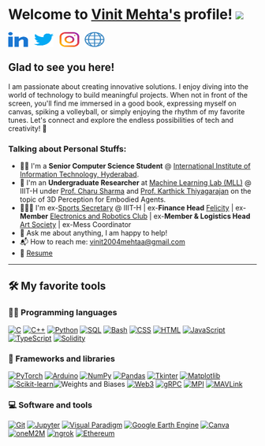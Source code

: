 # Welcome to [Vinit Mehta's](https://vinitmehta.me/) profile! <a href="https://www.vinitmehta.me/"><img src="https://media.giphy.com/media/hvRJCLFzcasrR4ia7z/giphy.gif" width="25px"></a>
<a href="https://www.linkedin.com/in/vinit-mehta-96138820a/" target="_blank"><img align="center" src="linked-in-alt.svg" alt="vinit-mehta" height="30" width="40" /></a>
&nbsp;
<a href="https://twitter.com/Vinitzz_" target="_blank"><img align="center" src="twitter.svg" alt="Vinitzz_" height="30" width="40" /></a>
&nbsp;
<a href="https://www.instagram.com/vinitzz._/" target="_blank"><img align="center" src="instagram.svg" alt="vinitzz._" height="30" width="40" /></a>
&nbsp;
<a href="https://vinit2244.github.io" target="_blank">
  <img align="center" src="globe.svg" alt="portfolio" height="30" width="40" />
</a>

## Glad to see you here! &nbsp;

I am passionate about creating innovative solutions. I enjoy diving into the world of technology to build meaningful projects. When not in front of the screen, you'll find me immersed in a good book, expressing myself on canvas, spiking a volleyball, or simply enjoying the rhythm of my favorite tunes. Let's connect and explore the endless possibilities of tech and creativity! 🚀

### Talking about Personal Stuffs:

- 👨‍🎓 I'm a **Senior Computer Science Student** @ [International Institute of Information Technology, Hyderabad](https://www.iiit.ac.in).
- 🔬 I'm an **Undergraduate Researcher** at [Machine Learning Lab (MLL)](https://www.linkedin.com/company/mll-iiith/) @ IIIT-H under [Prof. Charu Sharma](https://charusharma.org) and [Prof. Karthick Thiyagarajan](https://www.karthickthiyagarajan.com/) on the topic of 3D Perception for Embodied Agents.
- 🏃🏻‍➡️ I'm ex-[Sports Secretary](https://clubs.iiit.ac.in/clubs/sports_secretary/members) @ IIIT-H | ex-**Finance Head** [Felicity](https://felicity.iiit.ac.in/) | ex-**Member** [Electronics and Robotics Club](https://clubs.iiit.ac.in/clubs/roboticsclub/members) | ex-**Member & Logistics Head** [Art Society](https://clubs.iiit.ac.in/clubs/artsociety/members) | ex-Mess Coordinator
- 💬 Ask me about anything, I am happy to help!
- 📬 How to reach me: [vinit2004mehtaa@gmail.com](mailto:vinit2004mehtaa@gmail.com)
- 📝 [Resume](https://drive.google.com/file/d/1v-3Z_Jn7w9cdVzsXY1w91xnBje21_D5-/view?usp=sharing)

---

## 🛠️ My favorite tools

### 👨‍💻 Programming languages

<p>
    <a href="#"><img alt="C" src="https://custom-icon-badges.herokuapp.com/badge/C-03599C.svg?logo=c-in-hexagon&logoColor=white"></a>
    <a href="#"><img alt="C++" src="https://custom-icon-badges.herokuapp.com/badge/C++-9C033A.svg?logo=cpp2&logoColor=white"></a>
    <a href="#"><img alt="Python" src="https://img.shields.io/badge/Python-14354C.svg?logo=python&logoColor=white"></a>
    <a href="#"><img alt="SQL" src="https://custom-icon-badges.herokuapp.com/badge/SQL-025E8C.svg?logo=database&logoColor=white"></a>
    <a href="#"><img alt="Bash" src="https://img.shields.io/badge/Bash-121011.svg?logo=gnu-bash&logoColor=white"></a>
    <a href="#"><img alt="CSS" src="https://img.shields.io/badge/CSS-1572B6.svg?logo=css3&logoColor=white"></a>
    <a href="#"><img alt="HTML" src="https://img.shields.io/badge/HTML-E34F26.svg?logo=html5&logoColor=white"></a>
    <a href="#"><img alt="JavaScript" src="https://img.shields.io/badge/JavaScript-F7DF1E.svg?logo=javascript&logoColor=black"></a>
    <a href="#"><img alt="TypeScript" src="https://img.shields.io/badge/TypeScript-3178C6.svg?logo=typescript&logoColor=white"></a>
    <a href="#"><img alt="Solidity" src="https://img.shields.io/badge/Solidity-363636.svg?logo=solidity&logoColor=white"></a>
</p>

### 🧰 Frameworks and libraries

<p>
    <a href="#"><img alt="PyTorch" src="https://img.shields.io/badge/PyTorch-EE4C2C.svg?logo=pytorch&logoColor=white"></a>
    <a href="#"><img alt="Arduino" src="https://img.shields.io/badge/-Arduino-00979D?logo=Arduino&logoColor=white"></a>
    <a href="#"><img alt="NumPy" src="https://img.shields.io/badge/Numpy-013243.svg?logo=numpy&logoColor=white"></a>
    <a href="#"><img alt="Pandas" src="https://img.shields.io/badge/Pandas-150458.svg?logo=pandas&logoColor=white"></a>
    <a href="#"><img alt="Tkinter" src="https://img.shields.io/badge/Tkinter-FFD63B.svg?logo=python&logoColor=white"></a>
    <a href="#"><img alt="Matplotlib" src="https://img.shields.io/badge/Matplotlib-3776AB.svg?logo=matplotlib&logoColor=white"></a>
    <a href="#"><img alt="Scikit-learn" src="https://img.shields.io/badge/Scikit--learn-%2399FF00.svg?logo=scikit-learn&logoColor=white"></a
    <a href="#"><img alt="Weights and Biases" src="https://img.shields.io/badge/Weights%20&%20Biases-FFBE00.svg?logo=weightsandbiases&logoColor=white"></a>
    <a href="#"><img alt="Web3" src="https://img.shields.io/badge/Web3-F16822.svg?logo=web3dotjs&logoColor=white"></a>
    <a href="#"><img alt="gRPC" src="https://img.shields.io/badge/gRPC-4285F4.svg?logo=google&logoColor=white"></a>
    <a href="#"><img alt="MPI" src="https://img.shields.io/badge/MPI-00427E.svg?logo=openmpi&logoColor=white"></a>
    <a href="#"><img alt="MAVLink" src="https://img.shields.io/badge/MAVLink-FF0066.svg?logo=airplayaudio&logoColor=white"></a>
</p>

### 💻 Software and tools

<p>
    <a href="#"><img alt="Git" src="https://img.shields.io/badge/Git-99FF00.svg?logo=git&logoColor=white"></a>
    <a href="#"><img alt="Jupyter" src="https://img.shields.io/badge/Jupyter-F37626.svg?logo=Jupyter&logoColor=white"></a>
    <a href="#"><img alt="Visual Paradigm" src="https://forums.visual-paradigm.com/uploads/default/original/1X/611984aefcf5ca1851796787682a14acf6b347dc.png" height="20"></a>
    <a href="#"><img alt="Google Earth Engine" src="https://img.shields.io/badge/Google%20Earth%20Engine-3D5A97.svg?logo=google-earth&logoColor=white"></a>
    <a href="#"><img alt="Canva" src="https://img.shields.io/badge/Canva-00C4CC.svg?logo=canva&logoColor=white"></a>
    <a href="#"><img alt="oneM2M" src="https://img.shields.io/badge/oneM2M-003366.svg?logo=onem2m&logoColor=white"></a>
    <a href="#"><img alt="ngrok" src="https://img.shields.io/badge/ngrok-1A1A1A.svg?logo=ngrok&logoColor=white"></a>
    <a href="#"><img alt="Ethereum" src="https://img.shields.io/badge/Ethereum-3C3C3D.svg?logo=ethereum&logoColor=white"></a>
</p>
